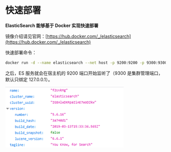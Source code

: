 # 快速部署

**ElasticSearch 能够基于 Docker 实现快速部署**

镜像介绍请见官网：[https://hub.docker.com/_/elasticsearch](https://hub.docker.com/_/elasticsearch)

快速部署命令：

```sh
docker run -d --name elasticsearch --net host -p 9200:9200 -p 9300:9300 -e "discovery.type=single-node" elasticsearch:5
```

之后，ES 服务就会在宿主机的 9200 端口开始监听了（9300 是集群管理端口，默认只绑定 127.0.0.1）。

![elasticsearch-preview](https://raw.githubusercontent.com/SataQiu/awesome-research/master/images/elasticsearch-preview.png)